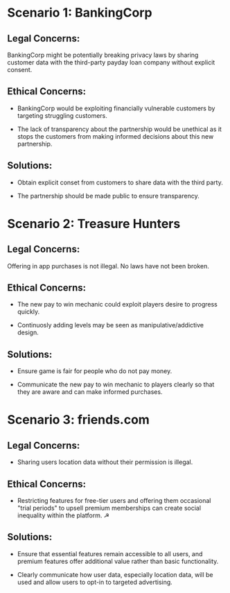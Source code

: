 # Scenario 1: BankingCorp

## Legal Concerns:  
BankingCorp might be potentially breaking privacy laws by sharing customer data with the third-party payday loan company without explicit consent.

## Ethical Concerns:
* BankingCorp would be exploiting financially vulnerable customers by targeting struggling customers.

* The lack of transparency about the partnership would be unethical as it stops the customers from making informed decisions about this new partnership.

## Solutions:
* Obtain explicit conset from customers to share data with the third party.

* The partnership should be made public to ensure transparency.



# Scenario 2: Treasure Hunters

## Legal Concerns:
Offering in app purchases is not illegal. No laws have not been broken.

## Ethical Concerns:
* The new pay to win mechanic could exploit players desire to progress quickly.

* Continuosly adding levels may be seen as manipulative/addictive design.

## Solutions:
* Ensure game is fair for people who do not pay money.

* Communicate the new pay to win mechanic to players clearly so that they are aware and can make informed purchases.



# Scenario 3: friends.com

## Legal Concerns:
* Sharing users location data without their permission is illegal.

## Ethical Concerns:
*  Restricting features for free-tier users and offering them occasional "trial periods" to upsell premium memberships can create social inequality within the platform. ☭


## Solutions: 

* Ensure that essential features remain accessible to all users, and premium features offer additional value rather than basic functionality.

* Clearly communicate how user data, especially location data, will be used and allow users to opt-in to targeted advertising.
